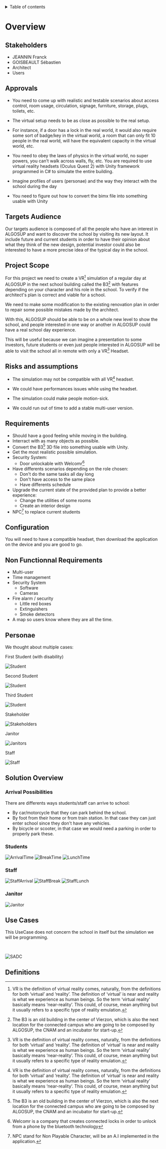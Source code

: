 <details>
<summary>Table of contents</summary>

- [Overview](#overview)
  - [Stakeholders](#stakeholders)
  - [Approvals](#approvals)
  - [Targets Audience](#targets-audience)
  - [Project Scope](#project-scope)
  - [Risks and assumption](#risks-and-assumptions)
  - [Requirements](#requirements)
  - [Configuration](#configuration)
  - [Non Functionnal requirements](#non-functionnal-requirements)
  - [Personae](#personae)
  - [Solution Overview](#overview)
    - [Students](#students)
    - [Staff](#staff)
    - [Janitor](#janitor)
  - [Use cases](#use-cases)
  - [Definitions](#definitions)

</details>

# Overview

## Stakeholders

- JEANNIN Franck
- GOISBEAULT Sébastien
- Architect
- Users

## Approvals

- You need to come up with realistic and testable scenarios about access control, room usage, circulation, signage, furniture, storage, plugs, toilets, etc.

- The virtual setup needs to be as close as possible to the real setup.
- For instance, if a door has a lock in the real world, it would also require some sort of badge/key in the virtual world, a room that can only fit 10 people in the real world, will have the equivalent capacity in the virtual world, etc.  

- You need to obey the laws of physics in the virtual world, no super powers, you can’t walk across walls, fly, etc.
You are required to use virtual reality headsets (Oculus Quest 2) with Unity framework programmed in C# to simulate the entire building.

- Imagine profiles of users (personae) and the way they interact with the school during the day
- You need to figure out how to convert the bimx file into something usable with Unity

## Targets Audience

Our targets audience is composed of all the people who have an interest in ALGOSUP and want to discover the school by visiting its new layout. It include future and current students in order to have their opinion about what they think of the new design, potential investor could also be interested to have a more precise idea of the typical day in the school.

## Project Scope

For this project we need to create a VR[^3] simulation of a regular day at ALGOSUP in the next school building called the B3[^1] with features depending on your character and his role in the school. To verify if the architect's plan is correct and viable for a school.

We need to make some modification to the existing renovation plan in order to repair some possible mistakes made by the architect.

With this, ALGOSUP should be able to be on a whole new level to show the school, and people interested in one way or another in ALGOSUP could have a real school day experience.

This will be useful because we can imagine a presentation to some investors, future students or even just people interested in ALGOSUP will be able to visit the school all in remote with only a VR[^3] Headset.

## Risks and assumptions

- The simulation may not be compatible with all VR[^3] headset.

- We could have performances issues while using the headset.

- The simulation could make people motion-sick.

- We could run out of time to add a stable multi-user version.

## Requirements

- Should have a good feeling while moving in the building.
- Interract with as many objects as possible.
- Convert the B3[^1] 3D file into something usable with Unity.
- Get the most realistic possible simulation.
- Security System:
  - Door unlockable with Welcomr[^5]
- Have differents scenarios depending on the role chosen:
  - Don't do the same tasks all day long
  - Don't have access to the same place
  - Have differents schedule
- Upgrade the current state of the provided plan to provide a better experience:
  - Change the utilities of some rooms
  - Create an interior design
- NPC[^2] to replace current students

## Configuration

You will need to have a compatible headset, then download the application on the device and you are good to go.

## Non Functionnal Requirements

 - Multi-user
 - Time management
 - Security System
    - Software
    - Cameras
 - Fire alarm / security
    - Little red boxes
    - Extinguishers
    - Smoke detectors
- A map so users know where they are all the time.

## Personae

We thought about multiple cases:

First Student (with disability)

![Student](Files/1.MEUNIER_Jules.png)

Second Student

![Student](Files/1.FRANCIS_Claire.png)

Third Student

![Student](Files/1.TORRES_Marc.png)

Stakeholder

![Stakeholders](Files/1.TIRVALD_Lonus.png)

Janitor

![Janitors](Files/1.BARBAN_Yohann.png)

Staff

![Staff](Files/1.DUPONT_Marcel.png)

## Solution Overview

### Arrival Possibilities

There are differents ways students/staff can arrive to school:
  - By car/motorcycle that they can park behind the school.
  - By foot from their home or from train station. In that case they can just enter school since they don't have any vehicles.
  - By bicycle or scooter, in that case we would need a parking in order to properly park these.

### Students

![ArrivalTime](Files/UserFlow_Student_ArrivalTime.png)
![BreakTime](Files/UserFlow_Student_BreakTime.png)
![LunchTime](Files/UserFlow_Student_LunchTime.png)

### Staff

![StaffArrival](Files/StaffArrival.png)
![StaffBreak](Files/staffBreakTime.png)
![StaffLunch](Files/staffLunchTime.png)

### Janitor

![Janitor](Files/UserFlow_Janitor.png)

## Use Cases

This UseCase does not concern the school in itself but the simulation we will be programming.

<br>

![SADC](Files/UseCases.png)

## Definitions

[^1]: The B3 is an old building in the center of Vierzon, which is also the next location for the connected campus who are going to be composed by ALGOSUP, the CNAM and an incubator for start-up.

[^2]: NPC stand for Non Playable Character, will be an A.I implemented in the application.

[^3]: VR is the definition of virtual reality comes, naturally, from the definitions for both ‘virtual’ and ‘reality’. The definition of ‘virtual’ is near and reality is what we experience as human beings. So the term ‘virtual reality’ basically means ‘near-reality’. This could, of course, mean anything but it usually refers to a specific type of reality emulation.

[^4]: Motion sickness occurs due to a difference between the actual movement and the expected movement, which can cause illness in some users.

[^5]: Welcomr is a company that creates connected locks in order to unlock from a phone by the bluetooth technology